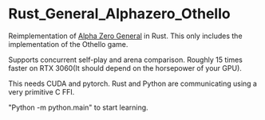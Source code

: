 # Rust_General_Alphazero_Othello

Reimplementation of [Alpha Zero General](https://github.com/suragnair/alpha-zero-general) in Rust. This only includes the implementation of the Othello game.

Supports concurrent self-play and arena comparison. Roughly 15 times faster on RTX 3060(It should depend on the horsepower of your GPU).

This needs CUDA and pytorch. Rust and Python are communicating using a very primitive C FFI.

"Python -m python.main" to start learning.